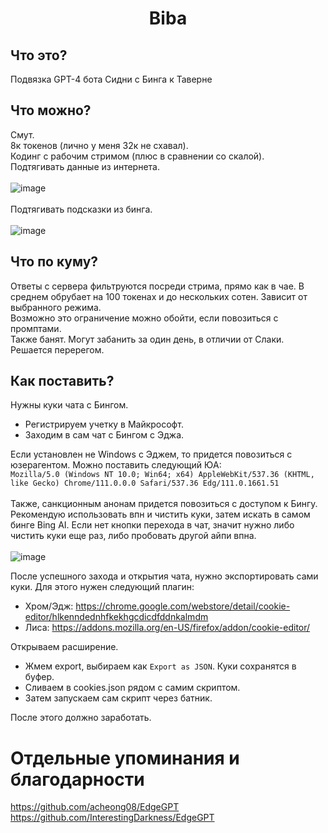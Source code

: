 <h1 align="center">Biba</h1>

## Что это?
Подвязка GPT-4 бота Сидни с Бинга к Таверне

## Что можно?
Смут.</br>
8к токенов (лично у меня 32к не схавал).</br>
Кодинг с рабочим стримом (плюс в сравнении со скалой).</br>
Подтягивать данные из интернета.</br></br>
![image](https://user-images.githubusercontent.com/129290831/236729062-a272ef8a-5f07-4c59-9021-f9a7a504f9fd.png)</br></br>
Подтягивать подсказки из бинга.</br></br>
![image](https://user-images.githubusercontent.com/129290831/236729981-42f4cbf8-abbd-4deb-9a70-1a1cb5917119.png)

## Что по куму?
Ответы с сервера фильтруются посреди стрима, прямо как в чае. В среднем обрубает на 100 токенах и до нескольких сотен. Зависит от выбранного режима.<br>
Возможно это ограничение можно обойти, если повозиться с промптами.</br>
Также банят. Могут забанить за один день, в отличии от Слаки. Решается перерегом.

## Как поставить?
Нужны куки чата с Бингом.<br>
* Регистрируем учетку в Майкрософт.
* Заходим в сам чат с Бингом с Эджа. 

Если установлен не Windows с Эджем, то придется повозиться с юзерагентом. Можно поставить следующий ЮА:</br> `Mozilla/5.0 (Windows NT 10.0; Win64; x64) AppleWebKit/537.36 (KHTML, like Gecko) Chrome/111.0.0.0 Safari/537.36 Edg/111.0.1661.51`</br></br>
Также, санкционным анонам придется повозиться с доступом к Бингу. Рекомендую использовать впн и чистить куки, затем искать в самом бинге Bing AI. Если нет кнопки перехода в чат, значит нужно либо чистить куки еще раз, либо пробовать другой айпи впна.</br></br>
![image](https://user-images.githubusercontent.com/129290831/236732426-91d87aa3-32e2-4f87-9758-ac5c4b222a71.png)


После успешного захода и открытия чата, нужно экспортировать сами куки. Для этого нужен следующий плагин:
* Хром/Эдж: https://chrome.google.com/webstore/detail/cookie-editor/hlkenndednhfkekhgcdicdfddnkalmdm
* Лиса: https://addons.mozilla.org/en-US/firefox/addon/cookie-editor/

Открываем расширение. 
* Жмем export, выбираем как `Export as JSON`. Куки сохранятся в буфер.
* Сливаем в cookies.json рядом с самим скриптом. 
* Затем запускаем сам скрипт через батник. 
 
После этого должно заработать.

# Отдельные упоминания и благодарности
https://github.com/acheong08/EdgeGPT</br>
https://github.com/InterestingDarkness/EdgeGPT</br>
